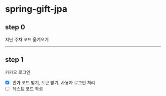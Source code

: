 # spring-gift-jpa

## step 0

지난 주차 코드 옮겨오기

---

## step 1

카카오 로그인

- [x] 인가 코드 받기, 토큰 받기, 사용자 로그인 처리
- [ ] 테스트 코드 작성